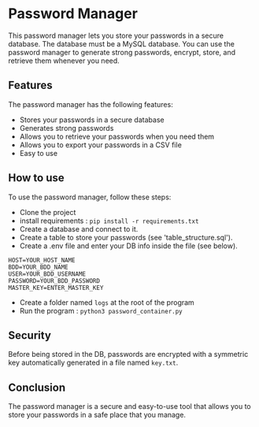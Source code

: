 # Password Manager
This password manager lets you store your passwords in a secure database. The database must be a MySQL database. You can use the password manager to generate strong passwords, encrypt, store, and retrieve them whenever you need.

## Features
The password manager has the following features:

- Stores your passwords in a secure database
- Generates strong passwords
- Allows you to retrieve your passwords when you need them
- Allows you to export your passwords in a CSV file
- Easy to use
## How to use
To use the password manager, follow these steps:

- Clone the project
- install requirements : ````pip install -r requirements.txt````
- Create a database and connect to it.
- Create a table to store your passwords (see 'table_structure.sql').
- Create a .env file and enter your DB info inside the file (see below).
``````
HOST=YOUR_HOST_NAME
BDD=YOUR_BDD_NAME
USER=YOUR_BDD_USERNAME
PASSWORD=YOUR_BDD_PASSWORD
MASTER_KEY=ENTER_MASTER_KEY
``````
- Create a folder named ```logs``` at the root of the program
- Run the program : ````python3 password_container.py````
## Security
Before being stored in the DB, passwords are encrypted with a symmetric key automatically generated in a file named ```key.txt```.
## Conclusion
The password manager is a secure and easy-to-use tool that allows you to store your passwords in a safe place that you manage.

